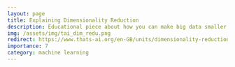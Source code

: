 ```yaml
---
layout: page
title: Explaining Dimensionality Reduction
description: Educational piece about how you can make big data smaller and easier to handle.
img: /assets/img/tai_dim_redu.png
redirect: https://www.thats-ai.org/en-GB/units/dimensionality-reduction
importance: 7
category: machine learning
---
```

